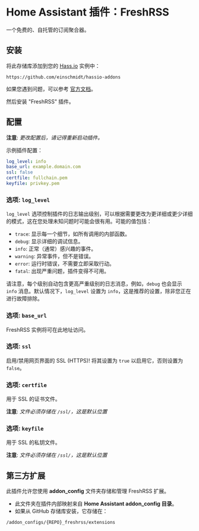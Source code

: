 # Home Assistant 插件：FreshRSS

一个免费的、自托管的订阅聚合器。

## 安装

将此存储库添加到您的 [Hass.io](https://home-assistant.io/hassio/) 实例中：

`https://github.com/einschmidt/hassio-addons`

如果您遇到问题，可以参考 [官方文档](https://home-assistant.io/hassio/installing_third_party_addons/)。

然后安装 "FreshRSS" 插件。

## 配置

**注意**: _更改配置后，请记得重新启动插件。_

示例插件配置：

```yaml
log_level: info
base_url: example.domain.com
ssl: false
certfile: fullchain.pem
keyfile: privkey.pem
```

### 选项: `log_level`

`log_level` 选项控制插件的日志输出级别，可以根据需要更改为更详细或更少详细的模式，这在您处理未知问题时可能会很有用。可能的值包括：

- `trace`: 显示每一个细节，如所有调用的内部函数。
- `debug`: 显示详细的调试信息。
- `info`: 正常（通常）感兴趣的事件。
- `warning`: 异常事件，但不是错误。
- `error`: 运行时错误，不需要立即采取行动。
- `fatal`: 出现严重问题，插件变得不可用。

请注意，每个级别自动包含更高严重级别的日志消息，例如，`debug` 也会显示 `info` 消息。默认情况下，`log_level` 设置为 `info`，这是推荐的设置，除非您正在进行故障排除。

### 选项: `base_url`

FreshRSS 实例将可在此地址访问。

### 选项: `ssl`

启用/禁用网页界面的 SSL (HTTPS)!
将其设置为 `true` 以启用它，否则设置为 `false`。

### 选项: `certfile`

用于 SSL 的证书文件。

**注意**: _文件必须存储在 `/ssl/`，这是默认位置_

### 选项: `keyfile`

用于 SSL 的私钥文件。

**注意**: _文件必须存储在 `/ssl/`，这是默认位置_

## 第三方扩展

此插件允许您使用 **addon_config** 文件夹存储和管理 FreshRSS 扩展。

- 此文件夹在插件内部映射来自 **Home Assistant addon_config 目录**。
- 如果从 GitHub 存储库安装，它存储在：

```
/addon_configs/{REPO}_freshrss/extensions